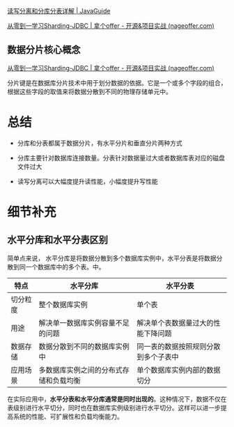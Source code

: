 [读写分离和分库分表详解 | JavaGuide](https://javaguide.cn/high-performance/read-and-write-separation-and-library-subtable.html#如何实现读写分离)

[从零到一学习Sharding-JDBC | 拿个offer - 开源&项目实战 (nageoffer.com)](https://nageoffer.com/shardingsphere-jdbc/readme/#_1-什么是分库分表)







## 数据分片核心概念

[从零到一学习Sharding-JDBC | 拿个offer - 开源&项目实战 (nageoffer.com)](https://nageoffer.com/shardingsphere-jdbc/readme/#_2-数据节点)



分片键是在数据库分片技术中用于划分数据的依据。它是一个或多个字段的组合，根据这些字段的取值来将数据分散到不同的物理存储单元中。







# 总结

- 分库和分表都属于数据分片，有水平分片和垂直分片两种方式

- 分库主要针对数据库连接数量。分表针对数据量过大或者数据库表对应的磁盘文件过大
- 读写分离可以大幅度提升读性能，小幅度提升写性能



# 细节补充

## 水平分库和水平分表区别

简单点来说， 水平分库是将数据分散到多个数据库实例中，水平分表是将数据分散到同一个数据库中的多个表。中。

| 特点     | 水平分库                               | 水平分表                             |
| -------- | -------------------------------------- | ------------------------------------ |
| 切分粒度 | 整个数据库实例                         | 单个表                               |
| 用途     | 解决单一数据库实例容量不足的问题       | 解决单个表数据量过大的性能下降问题   |
| 数据存储 | 数据分散到不同的数据库实例中           | 同一表的数据按照规则分散到多个子表中 |
| 应用场景 | 多数据库实例之间的分布式存储和负载均衡 | 单个数据库实例内部的数据切分         |

在实际应用中，**水平分表和水平分库通常是同时出现的**。这种情况下，数据不仅在表级别进行水平切分，同时也在数据库实例级别进行水平切分。这样可以进一步提高系统的性能、可扩展性和负载均衡能力。

